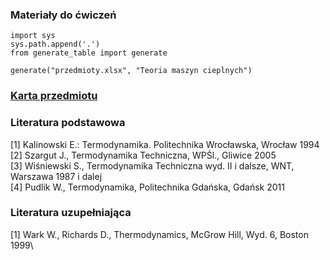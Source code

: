 ### Materiały do ćwiczeń

```{.python .cb-run}
import sys
sys.path.append('.')
from generate_table import generate

generate("przedmioty.xlsx", "Teoria maszyn cieplnych")
```

### [Karta przedmiotu](https://wme.pwr.edu.pl/download/9bXh5Ofks9IF5RG0NcBgtcZ1waHiclD2ldV21ZGFRcVX9XAn5PDVVLCX0FHjIDCFgNMF1NfGVfV2Zff0kQREJ-dVEJUXxRG3cEIBtLZQ,C0di1lXWRlTDZJKWJIb2NtJHUucFcQentieUR7MmFtZlA_cToOOHsTcgk/esn110025_teoria_maszyn_cieplnych.pdf)

### Literatura podstawowa

[1] Kalinowski E.: Termodynamika. Politechnika Wrocławska, Wrocław 1994\
[2] Szargut J., Termodynamika Techniczna, WPŚl., Gliwice 2005\
[3] Wiśniewski S., Termodynamika Techniczna wyd. II i dalsze, WNT, Warszawa 1987 i dalej\
[4] Pudlik W., Termodynamika, Politechnika Gdańska, Gdańsk 2011

### Literatura uzupełniająca

[1] Wark W., Richards D., Thermodynamics, McGrow Hill, Wyd. 6, Boston 1999\
